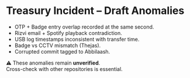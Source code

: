 # Treasury Incident – Draft Anomalies

- OTP + Badge entry overlap recorded at the same second.  
- Rizvi email + Spotify playback contradiction.  
- USB log timestamps inconsistent with transfer time.  
- Badge vs CCTV mismatch (Thejas).  
- Corrupted commit tagged to Abbilaash.

⚠️ These anomalies remain **unverified**.  
Cross-check with other repositories is essential.
